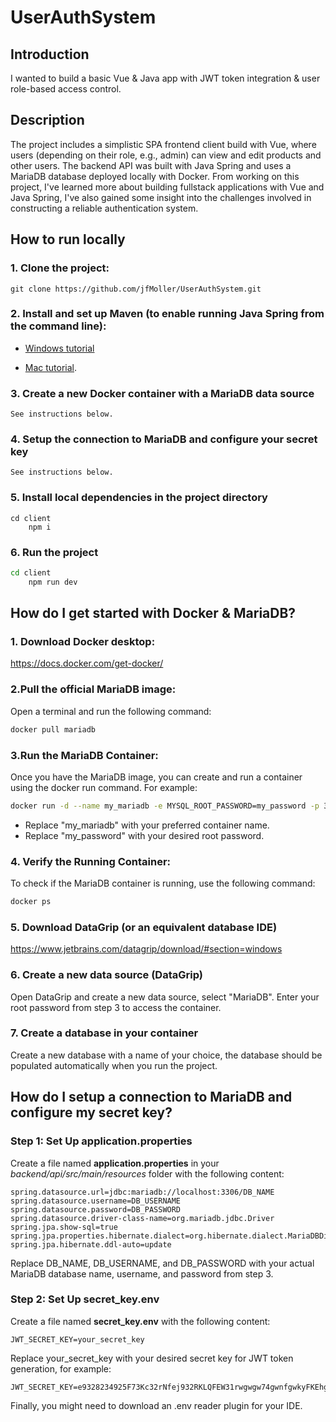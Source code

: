 # **UserAuthSystem**

## **Introduction**
I wanted to build a basic Vue & Java app with JWT token integration & user role-based access control.

## **Description**
The project includes a simplistic SPA frontend client build with Vue, where users (depending on their role, e.g., admin) can view and edit products and other users. The backend API was built with Java Spring and uses a MariaDB database deployed locally with Docker.
From working on this project, I've learned more about building fullstack applications with Vue and Java Spring, I've also gained some insight into the challenges involved in constructing a reliable authentication system.

## **How to run locally**

### 1.	Clone the project:
```
git clone https://github.com/jfMoller/UserAuthSystem.git
```
### 2. Install and set up Maven (to enable running Java Spring from the command line):

   - [Windows tutorial](https://www.youtube.com/watch?v=YTvlb6eny_0)

   - [Mac tutorial](https://www.youtube.com/watch?v=cbhCNjjvGOw).

### 3.	Create a new Docker container with a MariaDB data source
```
See instructions below.
```
### 4.	Setup the connection to MariaDB and configure your secret key
```
See instructions below.
```

### 5.	Install local dependencies in the project directory
```
cd client
    npm i
```
### 6.	Run the project
```bash
cd client
    npm run dev
```

## **How do I get started with Docker & MariaDB?**
### 1. Download Docker desktop:
https://docs.docker.com/get-docker/

### 2.Pull the official MariaDB image:
Open a terminal and run the following command:
```bash
docker pull mariadb
```
### 3.Run the MariaDB Container: 
Once you have the MariaDB image, you can create and run a container using the docker run command. For example:
```bash
docker run -d --name my_mariadb -e MYSQL_ROOT_PASSWORD=my_password -p 3306:3306 mariadb
```
* Replace "my_mariadb" with your preferred container name.
* Replace "my_password" with your desired root password.

### 4. Verify the Running Container: 
To check if the MariaDB container is running, use the following command:
```bash
docker ps
```
### 5. Download DataGrip (or an equivalent database IDE)
https://www.jetbrains.com/datagrip/download/#section=windows

### 6. Create a new data source (DataGrip)
Open DataGrip and create a new data source, select "MariaDB". Enter your root password from step 3 to access the container.

### 7. Create a database in your container
Create a new database with a name of your choice, the database should be populated automatically when you run the project.

## **How do I setup a connection to MariaDB and configure my secret key?**
### Step 1: Set Up application.properties

Create a file named **application.properties** in your _backend/api/src/main/resources_ folder with the following content:

    spring.datasource.url=jdbc:mariadb://localhost:3306/DB_NAME
    spring.datasource.username=DB_USERNAME
    spring.datasource.password=DB_PASSWORD
    spring.datasource.driver-class-name=org.mariadb.jdbc.Driver
    spring.jpa.show-sql=true
    spring.jpa.properties.hibernate.dialect=org.hibernate.dialect.MariaDBDialect
    spring.jpa.hibernate.ddl-auto=update

Replace DB_NAME, DB_USERNAME, and DB_PASSWORD with your actual MariaDB database name, username, and password from step 3.

### Step 2: Set Up secret_key.env

Create a file named **secret_key.env** with the following content:

    JWT_SECRET_KEY=your_secret_key

Replace your_secret_key with your desired secret key for JWT token generation, for example:
```
JWT_SECRET_KEY=e9328234925F73Kc32rNfej932RKLQFEW31rwgwgw74gwnfgwkyFKEhg74h88f8k78g34fgowfwf8wgfwof8w
```
Finally, you might need to download an .env reader plugin for your IDE.